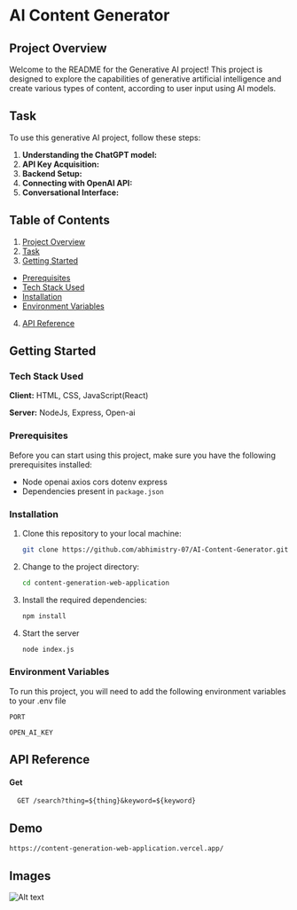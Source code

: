 # AI Content Generator

## Project Overview

Welcome to the README for the Generative AI project! This project is designed to explore the capabilities of generative artificial intelligence and create various types of content, according to user input using AI models.

## Task

To use this generative AI project, follow these steps:

1. **Understanding the ChatGPT model:**
2. **API Key Acquisition:**
3. **Backend Setup:**
4. **Connecting with OpenAI API:**
5. **Conversational Interface:**

## Table of Contents

1. [Project Overview](#project-overview)
2. [Task](#task)
3. [Getting Started](#getting-started)

- [Prerequisites](#prerequisites)
- [Tech Stack Used](#tech-stack-used)
- [Installation](#installation)
- [Environment Variables](#environment-variables)

4. [API Reference](#api-reference)

## Getting Started

### Tech Stack Used

**Client:** HTML, CSS, JavaScript(React)

**Server:** NodeJs, Express, Open-ai

### Prerequisites

Before you can start using this project, make sure you have the following prerequisites installed:

- Node openai axios cors dotenv express
- Dependencies present in `package.json`

### Installation

1. Clone this repository to your local machine:

   ```bash
   git clone https://github.com/abhimistry-07/AI-Content-Generator.git
   ```

2. Change to the project directory:

   ```bash
   cd content-generation-web-application
   ```

3. Install the required dependencies:

   ```bash
   npm install
   ```

4. Start the server

   ```bash
   node index.js
   ```

### Environment Variables

To run this project, you will need to add the following environment variables to your .env file

`PORT`

`OPEN_AI_KEY`

## API Reference

#### Get

```http
  GET /search?thing=${thing}&keyword=${keyword}
```

## Demo

```
https://content-generation-web-application.vercel.app/
```

## Images

![Alt text](/Image1.jpg)
